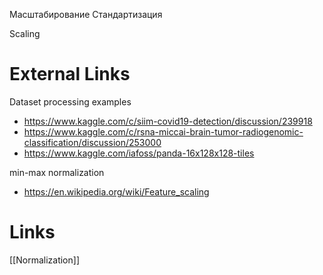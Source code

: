 
Масштабирование
Стандартизация

Scaling

# External Links


Dataset processing examples
- https://www.kaggle.com/c/siim-covid19-detection/discussion/239918
- https://www.kaggle.com/c/rsna-miccai-brain-tumor-radiogenomic-classification/discussion/253000
- https://www.kaggle.com/iafoss/panda-16x128x128-tiles

min-max normalization
- https://en.wikipedia.org/wiki/Feature_scaling


# Links

[[Normalization]]